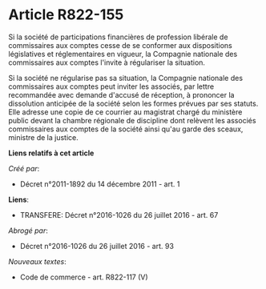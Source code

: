 # Article R822-155

Si la société de participations financières de profession libérale de commissaires aux comptes cesse de se conformer aux
dispositions législatives et réglementaires en vigueur, la Compagnie nationale des commissaires aux comptes l'invite à
régulariser la situation. 

Si la société ne régularise pas sa situation, la Compagnie nationale des commissaires aux comptes peut inviter les associés,
par lettre recommandée avec demande d'accusé de réception, à prononcer la dissolution anticipée de la société selon les
formes prévues par ses statuts. Elle adresse une copie de ce courrier au magistrat chargé du ministère public devant la
chambre régionale de discipline dont relèvent les associés commissaires aux comptes de la société ainsi qu'au garde des
sceaux, ministre de la justice.

**Liens relatifs à cet article**

_Créé par_:

  - Décret n°2011-1892 du 14 décembre 2011 - art. 1

**Liens**:

  - TRANSFERE: Décret n°2016-1026 du 26 juillet 2016 - art. 67

_Abrogé par_:

  - Décret n°2016-1026 du 26 juillet 2016 - art. 93

_Nouveaux textes_:

  - Code de commerce - art. R822-117 (V)
